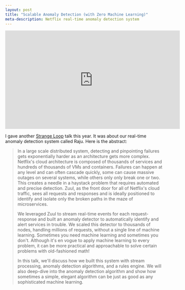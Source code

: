 ```yaml
---
layout: post
title: "Scalable Anomaly Detection (with Zero Machine Learning)"
meta-description: Netflix real-time anomaly detection system
---
```


<iframe width="560" height="315" src="https://www.youtube.com/embed/6UwcqiNsZ8U" frameborder="0" allowfullscreen></iframe>

I gave another [Strange Loop](https://www.thestrangeloop.com/2018/scalable-anomaly-detection-with-zero-machine-learning.html) talk this year. It was about our real-time anomaly detection system called Raju. Here is the abstract:

>In a large scale distributed system, detecting and pinpointing failures gets exponentially harder as an architecture gets more complex. Netflix's cloud architecture is composed of thousands of services and hundreds of thousands of VMs and containers. Failures can happen at any level and can often cascade quickly, some can cause massive outages on several systems, while others only only break one or two. This creates a needle in a haystack problem that requires automated and precise detection. Zuul, as the front door for all of Netflix's cloud traffic, sees all requests and responses and is ideally positioned to identify and isolate only the broken paths in the maze of microservices.
>
>We leveraged Zuul to stream real-time events for each request-response and built an anomaly detector to automatically identify and alert services in trouble. We scaled this detector to thousands of nodes, handling millions of requests, without a single line of machine learning. Sometimes you need machine learning and sometimes you don't. Although it's en vogue to apply machine learning to every problem, it can be more practical and approachable to solve certain problems with old-fashioned math!
>
>In this talk, we'll discuss how we built this system with stream processing, anomaly detection algorithms, and a rules engine. We will also deep-dive into the anomaly detection algorithm and show how sometimes a simple, elegant algorithm can be just as good as any sophisticated machine learning.
